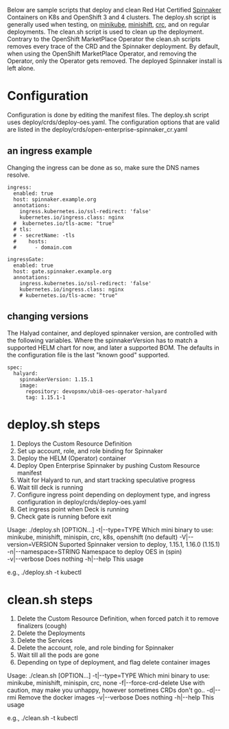 
Below are sample scripts that deploy and clean Red Hat Certified [Spinnaker](https://www.spinnaker.io/) Containers on K8s and OpenShift 3 and 4 clusters. The deploy.sh script is generally used when testing, on [minikube](https://kubernetes.io/docs/tasks/tools/install-minikube/), [minishift](https://www.okd.io/minishift/), [crc](https://code-ready.github.io/crc/), and on regular deployments. The clean.sh script is used to clean up the deployment. Contrary to the OpenShift MarketPlace Operator the clean.sh scripts removes every trace of the CRD and the Spinnaker deployment. By default, when using the OpenShift MarketPlace Operator, and removing the Operator, only the Operator gets removed. The deployed Spinnaker install is left alone.

# Configuration
Configuration is done by editing the manifest files. The deploy.sh script uses deploy/crds/deploy-oes.yaml. The configuration options that are valid are listed in the deploy/crds/open-enterprise-spinnaker_cr.yaml

## an ingress example
Changing the ingress can be done as so, make sure the DNS names resolve.
```
ingress:
  enabled: true
  host: spinnaker.example.org
  annotations:
    ingress.kubernetes.io/ssl-redirect: 'false'
    kubernetes.io/ingress.class: nginx
  #  kubernetes.io/tls-acme: "true"
  # tls:
  # - secretName: -tls
  #    hosts:
  #      - domain.com

ingressGate:
  enabled: true
  host: gate.spinnaker.example.org
  annotations:
    ingress.kubernetes.io/ssl-redirect: 'false'
    kubernetes.io/ingress.class: nginx
    # kubernetes.io/tls-acme: "true"
```
## changing versions
The Halyad container, and deployed spinnaker version, are controlled with the following variables. Where the spinnakerVersion has to match a supported HELM chart for now, and later a supported BOM. The defaults in the configuration file is the last "known good" supported.
```
spec:
  halyard:
    spinnakerVersion: 1.15.1
    image:
      repository: devopsmx/ubi8-oes-operator-halyard
      tag: 1.15.1-1
```
# deploy.sh steps
1. Deploys the Custom Resource Definition
2. Set up account, role, and role binding for Spinnaker
3. Deploy the HELM (Operator) container
4. Deploy Open Enterprise Spinnaker by pushing Custom Resource manifest
5. Wait for Halyard to run, and start tracking speculative progress
6. Wait till deck is running
7. Configure ingress point depending on deployment type, and ingress configuration in deploy/crds/deploy-oes.yaml
8. Get ingress point when Deck is running
9. Check gate is running before exit

Usage: ./deploy.sh [OPTION...]
  -t|--type=TYPE            Which mini binary to use: minikube, minishift, minispin, crc, k8s, openshift (no default)
  -V|--version=VERSION      Suported Spinnaker version to deploy, 1.15.1, 1.16.0 (1.15.1)
  -n|--namespace=STRING     Namespace to deploy OES in (spin)   
  -v|--verbose              Does nothing
  -h|--help                 This usage

e.g., ./deploy.sh -t kubectl

# clean.sh steps
1. Delete the Custom Resource Definition, when forced patch it to remove finalizers (cough)
2. Delete the Deployments
3. Delete the Services
4. Delete the account, role, and role binding for Spinnaker
5. Wait till all the pods are gone
6. Depending on type of deployment, and flag delete container images

Usage: ./clean.sh [OPTION...]
  -t|--type=TYPE            Which mini binary to use: minikube, minishift, minispin, crc, none
  -f|--force-crd-delete     Use with caution, may make you unhappy, however sometimes CRDs don't go..
  -d|--rmi                  Remove the docker images
  -v|--verbose              Does nothing
  -h|--help                 This usage

e.g., ./clean.sh -t kubectl
